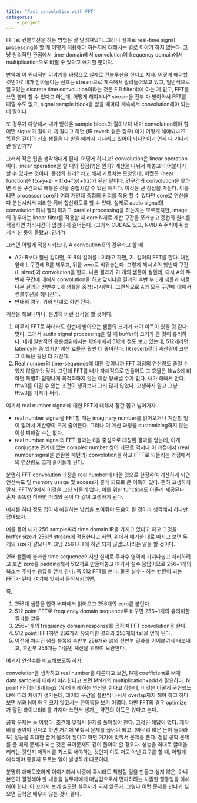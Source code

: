 ```yaml
---
title: "Fast convolution with FFT"
categories:
    - project
---
```


FFT로 컨볼루션을 하는 방법은 잘 알려져있다. 그러나 실제로 real-time signal processing을 할 때 어떻게 적용해야 하는지에 대해서는 별로 이야기 하지 않는다. 그냥 원리적인 관점에서 time-domain에서 convolution이 frequency domain에서 multiplication으로 바뀔 수 있다고 얘기할 뿐이다.

만약에 이 원리적인 이야기를 바탕으로 실제로 컨볼루션을 한다고 치자. 어떻게 해야할 것인가? 내가 받아들이는 신호는 stream으로 계속해서 밀려들어오고 있고, 일반적으로 알고있는 discrete time convolution이라는 것은 FIR filter밖에 아는 게 없고, FFT를 쓰면 빨리 할 수 있다고 하는데, 어떻게 해야되나? stream을 전부 다 받아와서 FFT를 때릴 수도 없고, signal sample block을 받을 때마다 계속해서 convolution해야 되는데 말이다.

또 경우가 다양해서 내가 받아온 sample block의 길이보다 내가 convolution해야 할 어떤 signal의 길이가 더 길다고 하면 (IR reverb 같은 경우) 이거 어떻게 해야되나?? 똑같은 길이의 신호 샘플을 다 받을 때까지 기다리고 있어야 되나? 이거 언제 다 기다리란 말인가??

그래서 작은 팁을 생각해내게 된다. 어떻게 하냐고? convolution은 linear operation이다. linear operation을 할 때의 장점(?)은 뭔가? 계산을 나눠서 해놓고 이어붙이기 할 수 있다는 것이다. 중첩의 원리? 라고 해서 가르치는 모양인데, 어쨌든 linear function은 f(x+y+z) = f(x)+f(y)+f(z)가 된단 말이다. 긴구간의 convolution을 못하면 작은 구간으로 해놓은 것을 중첩시킬 수 있단 얘기다. 이것은 큰 장점을 가진다. 이를테면 processor core가 여러 개인데 중첩의 원리를 적용 할 수 있다면 core로 연산을 다 분산시켜서 처리한 뒤에 합산하도록 할 수 있다. 실제로 audio signal의 convolution 하나 빨리 하자고 parallel processing을 하는지는 모르겠지만, image의 경우에는 linear filter를 적용할 때 core N개로 계산 구간을 쪼개놓고 중첩의 원리를 적용하면 처리시간이 엄청나게 줄어든다. (그래서 CUDA도 있고, NVIDIA 주식이 뒤늦게 미친 듯이 올랐고..인가?)

그러면 어떻게 적용시키느냐, A convoution B의 경우라고 할 때

- A가 B보다 훨씬 길다면, 또 B의 길이를 L이라고 하면,
    2L 길이의 FFT를 한다. 대신 앞에 L 구간에 B를 채우고, 뒤를 zero로 비워놓는다. 그렇게 해서 A의 첫번째 구간(L sized)과 convolution을 한다. 나온 결과가 2L개의 샘플이 될텐데, 다시 A의 두번째 구간에 대해서 convolution을 하고 앞서나온 결과의 후반 부 L개 샘플과 새로 나온 결과의 전반부 L개 샘플을 중첩(+)시킨다. 그런식으로 A의 모든 구간에 대해서 컨볼루션을 해나간다.
- 반대의 경우: 위와 반대로 하면 된다. 

계산을 해보나마나, 분명히 이런 생각을 할 것이다.

1) 아무리 FFT로 하더라도 한번에 받아오는 샘플의 크기가 커야 이득이 있을 것 같다: 맞다. 그래서 audio signal processing을 할 때 buffer의 크기가 큰 것이 유리하다. 대개 일반적인 응용범위에서는 128개에서 512개 정도 보고 있는데, 512개라면 latency는 좀 있지만 계산 효율은 훨씬 더 좋아진다. IR reverb같이 계산량이 크면 그 이득은 훨씬 더 커진다. 
2) Real number의 time-sequence에 대한 것이니까 FFT 과정의 연산량도 줄일 수 있지 않을까?: 맞다. 그런데 FFT를 내가 자체적으로 만들어도 그 효율은 fftw3에 비하면 특별히 엄청나게 최적화하지 않는 이상 당해낼 수가 없다. 내가 해봐서 안다. fftw3를 이길 수 있는 조건이 생각보다 그리 많지 않았다. 고생하지 말고 그냥 fftw3를 가져다 써라. 

여기서 real number signal에 대한 FFT에 대해서 잠깐 집고 넘어가자.
- real number signal을 FFT할 때는 imaginary number를 읽어오거나 계산할 일이 없어서 계산량이 크게 줄어든다. 그러나 이 계산 과정을 customizing하지 않는 이상 피해갈 수는 없다.
- real number signal의 FFT 결과는 0을 중심으로 대칭된 결과를 얻는데, 이게 conjugate 관계에 있는 complex number 쌍이 되므로 역시나 이 과정에서 (real number signal을 변환한 패턴과) convolution을 하고 IFFT로 되돌리는 과정에서의 연산량도 크게 줄어들게 된다.

분명히 FFT convolution 과정을 real number에 대한 것으로 한정하여 계산하게 되면 연산속도 및 memory usage 및 access가 줄게 되므로 큰 이득이 있다. 괜히 고생하지 말자. FFTW3에서 이것을 그냥 놔둘리 없다. 이를 위한 function도 아울러 제공된다. 혼자 똑똑한 척하면 머리와 몸이 다 같이 고생하게 된다.

예제를 하나 정도 잡아서 해결하는 방법을 보여줘야 도움이 될 것이라 생각해서 하나만 잡아보자.

예를 들어 내가 256 sample짜리 time domain IR을 가지고 있다고 하고 그것을 buffer size가 256인 stream에 적용한다고 하면, 위에서 얘기한 대로 따지고 보면 두 개의 size가 같으니까 그냥 256 FFT에 하면 되지 않겠느냐라는 말을 할 것이다. 

256 샘플에 불과한 time sequence이지만 실제로 주파수 영역에 가져다놓고 처리하려고 보면 zero를 padding해서 512개로 만들어놓고 여기서 실수 응답이므로 256+1개의 복소수 주파수 응답을 얻게 된다. 즉 512 FFT를 쓴다. 물론 실수 - 허수 변환이 되는 FFT가 된다. 여기에 맞춰서 동작시키려면,

즉,

1) 256개 샘플을 입력 버퍼에서 읽어오고 256개의 zero를 붙인다. 
2) 512 point FFT로 frequency domain sequence로 바꾸면 256+1개의 유의미한 결과를 얻음
3) 256+1개의 frequency domain response를 곱하여 FFT convolution을 한다. 
3) 512 point IFFT하면 256개의 유의미한 결과와 256개의 tail을 얻게 된다. 
4) 이전에 처리된 샘플 블록의 후반부 256개와 3)의 전반부 결과를 이어붙여서 내보내고, 후반부 256개는 다음번 계산을 위하여 보관한다. 

여기서 연산수를 비교해보도록 하자.

convolution을 생각하고 real number를 다룬다고 보면, N개 coefficient로 M개 data sample에 대해서 처리한다고 보면 MN개의 multiplication+add가 필요하다. N point FFT는 대개 log2 (N)에 비례하는 연산을 한다고 하는데, 이것은 어떻게 구현했느냐에 따라 차이가 생기는데,
데이터 구간을 절반씩 나눠서 overlap까지 해야 하고 하다보면 M과 N이 매우 크지 않고서는 큰이득을 보기 어렵다. 다만 FFT의 경우 optimize가 잘된 라이브러리를 가져다 쓰면서 생기는 약간의 이득은 있다고 본다. 

공학 문제는 늘 이렇다. 조건에 맞춰서 문제를 풀어줘야 한다. 고정된 해답이 없다. 제작비를 줄여야 된다고 하면 거기에 맞춰서 문제를 풀어야 되고, (아무리 많은 돈이 들더라도) 성능을 최대한 끌어 올려야 된다고 하면 거기에 맞춰서 문제를 푼다. 정말 공학 문제를 풀 때의 문제가 되는 것은 국어문제도 같이 풀어야 할 경우다. 성능을 최대로 끌어올리라는 것인지 제작비를 최소로 해야하는 것인지 이도 저도 아닌 요구를 할 때, 어떻게 해석해야 좋을지 모르는 일이 발생하기 때문이다.

분명히 애매모호하게 이야기해서 나중에 혹시라도 책임질 일을 만들고 싶지 않은, 아니 본인이 결정해야 할 내용을 실무자에게 떠넘김으로서 면피하려는 치졸한 행동임을 이해해야 한다. 이 꼬라지 보기 싫으면 실무자가 되지 않든가. 그렇다 이런 문제를 만나기 싫으면 공학은 배우지 않는 것이 좋다.